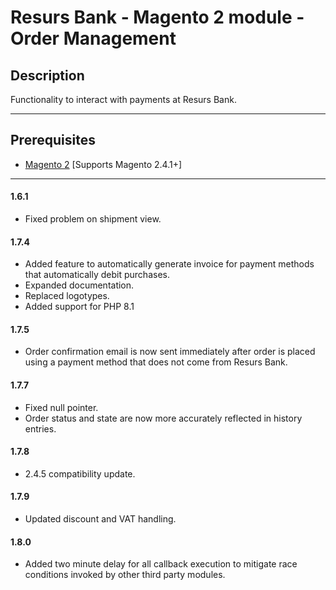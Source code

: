 # Resurs Bank - Magento 2 module - Order Management

## Description

Functionality to interact with payments at Resurs Bank.

---

## Prerequisites

* [Magento 2](https://devdocs.magento.com/guides/v2.4/install-gde/bk-install-guide.html) [Supports Magento 2.4.1+]

---

#### 1.6.1

* Fixed problem on shipment view.

#### 1.7.4

* Added feature to automatically generate invoice for payment methods that automatically debit purchases.
* Expanded documentation.
* Replaced logotypes.
* Added support for PHP 8.1

#### 1.7.5

* Order confirmation email is now sent immediately after order is placed using a payment method that does not come from Resurs Bank.

#### 1.7.7

* Fixed null pointer.
* Order status and state are now more accurately reflected in history entries.

#### 1.7.8

* 2.4.5 compatibility update.

#### 1.7.9

* Updated discount and VAT handling.

#### 1.8.0

* Added two minute delay for all callback execution to mitigate race conditions invoked by other third party modules.
